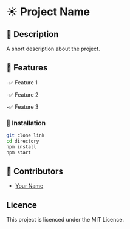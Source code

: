 # ☀️ Project Name

## 📌 Description

A short description about the project.

## 🚀 Features

-✅ Feature 1

-✅ Feature 2

-✅ Feature 3

### 🦾 Installation

```bash
git clone link
cd directory
npm install
npm start
```

## 🎊 Contributors

- [Your Name](https://github.com)

## Licence

This project is licenced under the MIT Licence.
